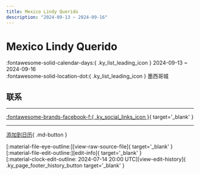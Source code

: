 ```yaml
---
title: Mexico Lindy Querido
description: "2024-09-13 ~ 2024-09-16"
---
```


# Mexico Lindy Querido 

:fontawesome-solid-calendar-days:{ .ky_list_leading_icon } 2024-09-13 ~ 2024-09-16  
:fontawesome-solid-location-dot:{ .ky_list_leading_icon } 墨西哥城  

## 联系


---

 [:fontawesome-brands-facebook-f:{ .ky_social_links_icon }](https://www.facebook.com/Mexico.lindyquerido){ target='_blank' }

---

[添加到日历](https://swing.news/ics/zh-Hans/2024/mx/mexico-lindy-querido-2024.ics){ .md-button }

<div class="ky_page_footer" markdown>
<div class="ky_page_footer_trailing" markdown="span">
[:material-file-eye-outline:][view-raw-source-file]{ target='_blank' }
[:material-file-edit-outline:][edit-info]{ target='_blank' }
</div>
<div class="ky_page_footer_leading" markdown="span">
[:material-clock-edit-outline: 2024-07-14 20:00 UTC][view-edit-history]{ .ky_page_footer_history_button target='_blank' }
</div>
</div>

[view-raw-source-file]: https://github.com/swingdance/events/blob/main/2024/mx/mexico-lindy-querido-2024.json "查看原始源文件"
[edit-info]: https://github.com/swingdance/events/issues/new?assignees=&labels=update+event&projects=&template=03-update_entity.yml&title=%5B2024%2Fmx%5D%20Mexico%20Lindy%20Querido&region=mx&year=2024&id=mexico-lindy-querido-2024&name=Mexico%20Lindy%20Querido&org_id= "编辑信息"

[view-edit-history]: https://github.com/swingdance/events/commits/main/2024/mx/mexico-lindy-querido-2024.json "查看编辑历史"
